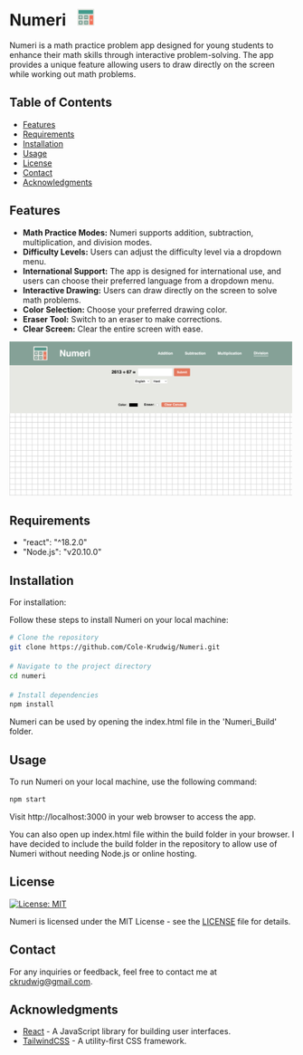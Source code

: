 # Numeri &nbsp; <img src="/public/icon.png" alt="Numeri Logo" width="30">

Numeri is a math practice problem app designed for young students to enhance their math skills through interactive problem-solving. The app provides a unique feature allowing users to draw directly on the screen while working out math problems.

## Table of Contents

- [Features](#features)
- [Requirements](#requirements)
- [Installation](#installation)
- [Usage](#usage)
- [License](#license)
- [Contact](#contact)
- [Acknowledgments](#acknowledgments)

## Features

- **Math Practice Modes:** Numeri supports addition, subtraction, multiplication, and division modes.
- **Difficulty Levels:** Users can adjust the difficulty level via a dropdown menu.
- **International Support:** The app is designed for international use, and users can choose their preferred language from a dropdown menu.
- **Interactive Drawing:** Users can draw directly on the screen to solve math problems.
- **Color Selection:** Choose your preferred drawing color.
- **Eraser Tool:** Switch to an eraser to make corrections.
- **Clear Screen:** Clear the entire screen with ease.

<img src="/public/NumeriBackground.png" alt="Numeri Homepage" width="500">

## Requirements

- "react": "^18.2.0"
- "Node.js": "v20.10.0"

## Installation

For installation:

Follow these steps to install Numeri on your local machine:

```bash
# Clone the repository
git clone https://github.com/Cole-Krudwig/Numeri.git

# Navigate to the project directory
cd numeri

# Install dependencies
npm install
```

Numeri can be used by opening the index.html file in the 'Numeri_Build' folder.

## Usage

To run Numeri on your local machine, use the following command:

```bash
npm start
```

Visit http://localhost:3000 in your web browser to access the app.

You can also open up index.html file within the build folder in your browser. I have decided to include the build folder in the repository to allow use of Numeri without needing Node.js or online hosting.

## License

[![License: MIT](https://img.shields.io/badge/License-MIT-blue.svg)](https://opensource.org/licenses/MIT)

Numeri is licensed under the MIT License - see the [LICENSE](/LICENSE.md) file for details.

## Contact

For any inquiries or feedback, feel free to contact me at ckrudwig@gmail.com.

## Acknowledgments

- [React](https://reactjs.org/) - A JavaScript library for building user interfaces.
- [TailwindCSS](https://tailwindcss.com/) - A utility-first CSS framework.
